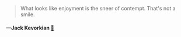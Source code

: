 > What looks like enjoyment is the sneer of contempt. That's not a smile.
  #### —Jack Kevorkian [:scroll:](undefined)